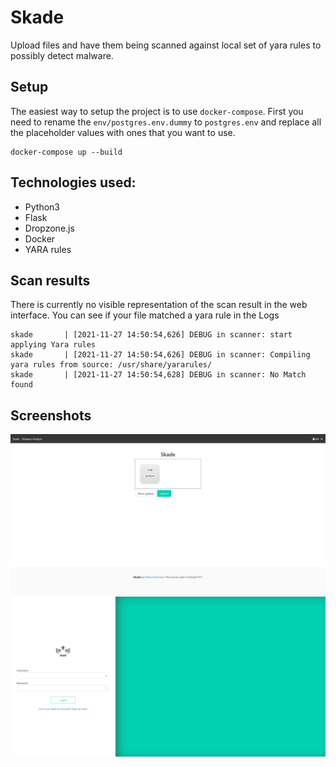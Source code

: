 # Skade

Upload files and have them being scanned against local set of yara rules to possibly detect malware.

## Setup

The easiest way to setup the project is to use `docker-compose`.
First you need to rename the `env/postgres.env.dummy` to `postgres.env` 
and replace all the placeholder values with ones that you want to use.

```
docker-compose up --build
```

## Technologies used:

* Python3
* Flask
* Dropzone.js
* Docker
* YARA rules

## Scan results

There is currently no visible representation of the scan result in the web interface.
You can see if your file matched a yara rule in the Logs

```
skade       | [2021-11-27 14:50:54,626] DEBUG in scanner: start applying Yara rules
skade       | [2021-11-27 14:50:54,626] DEBUG in scanner: Compiling yara rules from source: /usr/share/yararules/
skade       | [2021-11-27 14:50:54,628] DEBUG in scanner: No Match found
```

## Screenshots

![Mainscreen](media/images/skade-mainscreen.png)
![Login](media/images/skade-loginscreen.png)
